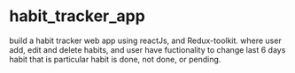 # habit_tracker_app

build a habit tracker web app using reactJs, and Redux-toolkit. where user add, edit and delete habits, 
and user have fuctionality to change last 6 days habit that is particular habit is done, not done, or pending.
